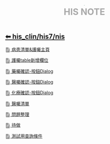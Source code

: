 <div style="text-align:center;padding-bottom: 20px">
  <div style="width: 100%;">
      <img src="../../../his_clin/img/open-book.png" style="zoom:15%;" />
  </div>
  <b style="color: darkgray; font-size: 28px; margin-top: 10px">HIS NOTE</b>
</div>

## [⬅ his_clin/his7/nis](../his7.md)

[<img src="../../img/document2.png" style="zoom:3.2%; opacity:40%; vertical-align: middle;" /> 病患清單&護囑主頁](./病患清單&護囑主頁.md)

[<img src="../../img/document2.png" style="zoom:3.2%; opacity:40%; vertical-align: middle;" /> 護囑table新增欄位](./護囑table新增欄位.md)

[<img src="../../img/document2.png" style="zoom:3.2%; opacity:40%; vertical-align: middle;" /> 藥囑確認-按鈕Dialog](./藥囑確認-按鈕Dialog.md)

[<img src="../../img/document2.png" style="zoom:3.2%; opacity:40%; vertical-align: middle;" /> 醫囑確認-按鈕Dialog](./醫囑確認-按鈕Dialog.md)

[<img src="../../img/document2.png" style="zoom:3.2%; opacity:40%; vertical-align: middle;" /> 化療確認-按鈕Dialog](./化療確認-按鈕Dialog.md)

[<img src="../../img/document2.png" style="zoom:3.2%; opacity:40%; vertical-align: middle;" /> 醫囑清單](./醫囑清單.md)

[<img src="../../img/document2.png" style="zoom:3.2%; opacity:40%; vertical-align: middle;" /> 問題整理](./問題整理.md)

[<img src="../../img/document2.png" style="zoom:3.2%; opacity:40%; vertical-align: middle;" /> 待做](./待做.md)

[<img src="../../img/document2.png" style="zoom:3.2%; opacity:40%; vertical-align: middle;" /> 測試用查詢條件](./測試用查詢條件.md)

